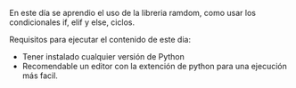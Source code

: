 En este día se aprendio el uso de la libreria ramdom, como usar los condicionales if, elif y else, ciclos.

Requisitos para ejecutar el contenido de este dia:
- Tener instalado cualquier versión de Python
- Recomendable un editor con la extención de python para una ejecución más facil.